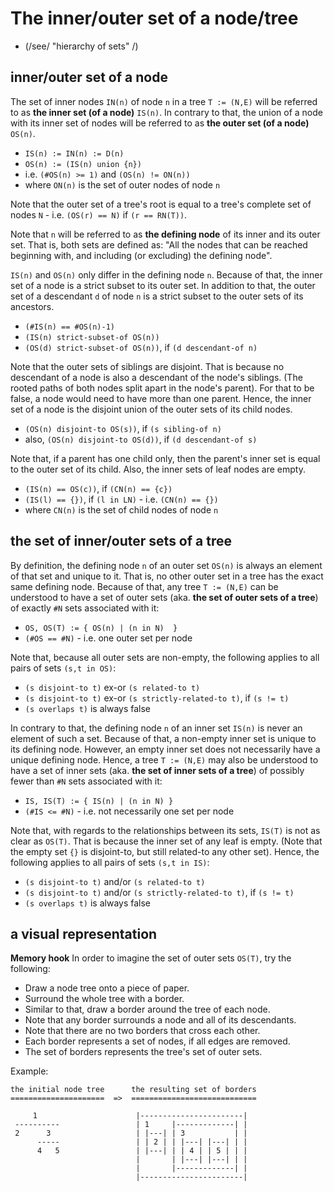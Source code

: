 
<!-- ======================================================================= -->
# The inner/outer set of a node/tree

* (/see/ "hierarchy of sets" /)

<!-- ======================================================================= -->
## inner/outer set of a node

The set of inner nodes `IN(n)` of node `n` in a tree `T := (N,E)` will be
referred to as **the inner set (of a node)** `IS(n)`. In contrary to that,
the union of a node with its inner set of nodes will be referred to as
**the outer set (of a node)** `OS(n)`.

* `IS(n) := IN(n) := D(n)`
* `OS(n) := (IS(n) union {n})`
* i.e. `(#OS(n) >= 1)` and `(OS(n) != ON(n))`
* where `ON(n)` is the set of outer nodes of node `n`

Note that the outer set of a tree's root is equal to a tree's complete
set of nodes `N` - i.e. `(OS(r) == N)` if `(r == RN(T))`.

Note that `n` will be referred to as **the defining node** of its inner and
its outer set. That is, both sets are defined as: "All the nodes that can be
reached beginning with, and including (or excluding) the defining node".

`IS(n)` and `OS(n)` only differ in the defining node `n`. Because of that, the
inner set of a node is a strict subset to its outer set. In addition to that,
the outer set of a descendant `d` of node `n` is a strict subset to the outer
sets of its ancestors.

* `(#IS(n) == #OS(n)-1)`
* `(IS(n) strict-subset-of OS(n))`
* `(OS(d) strict-subset-of OS(n))`, if `(d descendant-of n)`

Note that the outer sets of siblings are disjoint. That is because no descendant
of a node is also a descendant of the node's siblings. (The rooted paths of both
nodes split apart in the node's parent). For that to be false, a node would need
to have more than one parent. Hence, the inner set of a node is the disjoint
union of the outer sets of its child nodes.

* `(OS(n) disjoint-to OS(s))`, if `(s sibling-of n)`
* also, `(OS(n) disjoint-to OS(d))`, if `(d descendant-of s)`

Note that, if a parent has one child only, then the parent's inner set is equal
to the outer set of its child. Also, the inner sets of leaf nodes are empty.

* `(IS(n) == OS(c))`, if `(CN(n) == {c})`
* `(IS(l) == {})`, if `(l in LN)` - i.e. `(CN(n) == {})`
* where `CN(n)` is the set of child nodes of node `n`

<!-- ======================================================================= -->
## the set of inner/outer sets of a tree

By definition, the defining node `n` of an outer set `OS(n)` is always an
element of that set and unique to it. That is, no other outer set in a tree
has the exact same defining node. Because of that, any tree `T := (N,E)` can
be understood to have a set of outer sets (aka. **the set of outer sets of a
tree**) of exactly `#N` sets associated with it:

* `OS, OS(T) := { OS(n) | (n in N)  }`
* `(#OS == #N)` - i.e. one outer set per node

Note that, because all outer sets are non-empty, the following applies to all
pairs of sets `(s,t in OS)`:

* `(s disjoint-to t)` ex-or `(s related-to t)`
* `(s disjoint-to t)` ex-or `(s strictly-related-to t)`, if `(s != t)`
* `(s overlaps t)` is always false

In contrary to that, the defining node `n` of an inner set `IS(n)` is never an
element of such a set. Because of that, a non-empty inner set is unique to its
defining node. However, an empty inner set does not necessarily have a unique
defining node. Hence, a tree `T := (N,E)` may also be understood to have a set
of inner sets (aka. **the set of inner sets of a tree**) of possibly fewer than
`#N` sets associated with it:

* `IS, IS(T) := { IS(n) | (n in N) }`
* `(#IS <= #N)` - i.e. not necessarily one set per node

Note that, with regards to the relationships between its sets, `IS(T)` is
not as clear as `OS(T)`. That is because the inner set of any leaf is empty.
(Note that the empty set `{}` is disjoint-to, but still related-to any other
set). Hence, the following applies to all pairs of sets `(s,t in IS)`:

* `(s disjoint-to t)` and/or `(s related-to t)`
* `(s disjoint-to t)` and/or `(s strictly-related-to t)`, if `(s != t)`
* `(s overlaps t)` is always false

<!-- ======================================================================= -->
## a visual representation

**Memory hook**
In order to imagine the set of outer sets `OS(T)`, try the following:

* Draw a node tree onto a piece of paper.
* Surround the whole tree with a border.
* Similar to that, draw a border around the tree of each node.
* Note that any border surrounds a node and all of its descendants.
* Note that there are no two borders that cross each other.
* Each border represents a set of nodes, if all edges are removed.
* The set of borders represents the tree's set of outer sets.

Example:

```
the initial node tree      the resulting set of borders
=====================  =>  ============================

     1                      |-----------------------|
 ----------                 | 1     |-------------| |
 2      3                   | |---| | 3           | |
      -----                 | | 2 | | |---| |---| | |
      4   5                 | |---| | | 4 | | 5 | | |
                            |       | |---| |---| | |
                            |       |-------------| |
                            |-----------------------|
```
